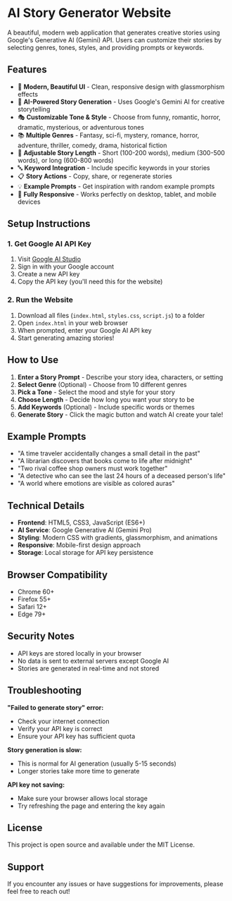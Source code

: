# AI Story Generator Website

A beautiful, modern web application that generates creative stories using Google's Generative AI (Gemini) API. Users can customize their stories by selecting genres, tones, styles, and providing prompts or keywords.

## Features

- 🎨 **Modern, Beautiful UI** - Clean, responsive design with glassmorphism effects
- 🤖 **AI-Powered Story Generation** - Uses Google's Gemini AI for creative storytelling
- 🎭 **Customizable Tone & Style** - Choose from funny, romantic, horror, dramatic, mysterious, or adventurous tones
- 📚 **Multiple Genres** - Fantasy, sci-fi, mystery, romance, horror, adventure, thriller, comedy, drama, historical fiction
- 📏 **Adjustable Story Length** - Short (100-200 words), medium (300-500 words), or long (600-800 words)
- 🔤 **Keyword Integration** - Include specific keywords in your stories
- 📋 **Story Actions** - Copy, share, or regenerate stories
- 💡 **Example Prompts** - Get inspiration with random example prompts
- 📱 **Fully Responsive** - Works perfectly on desktop, tablet, and mobile devices

## Setup Instructions

### 1. Get Google AI API Key

1. Visit [Google AI Studio](https://makersuite.google.com/app/apikey)
2. Sign in with your Google account
3. Create a new API key
4. Copy the API key (you'll need this for the website)

### 2. Run the Website

1. Download all files (`index.html`, `styles.css`, `script.js`) to a folder
2. Open `index.html` in your web browser
3. When prompted, enter your Google AI API key
4. Start generating amazing stories!

## How to Use

1. **Enter a Story Prompt** - Describe your story idea, characters, or setting
2. **Select Genre** (Optional) - Choose from 10 different genres
3. **Pick a Tone** - Select the mood and style for your story
4. **Choose Length** - Decide how long you want your story to be
5. **Add Keywords** (Optional) - Include specific words or themes
6. **Generate Story** - Click the magic button and watch AI create your tale!

## Example Prompts

- "A time traveler accidentally changes a small detail in the past"
- "A librarian discovers that books come to life after midnight"
- "Two rival coffee shop owners must work together"
- "A detective who can see the last 24 hours of a deceased person's life"
- "A world where emotions are visible as colored auras"

## Technical Details

- **Frontend**: HTML5, CSS3, JavaScript (ES6+)
- **AI Service**: Google Generative AI (Gemini Pro)
- **Styling**: Modern CSS with gradients, glassmorphism, and animations
- **Responsive**: Mobile-first design approach
- **Storage**: Local storage for API key persistence

## Browser Compatibility

- Chrome 60+
- Firefox 55+
- Safari 12+
- Edge 79+

## Security Notes

- API keys are stored locally in your browser
- No data is sent to external servers except Google AI
- Stories are generated in real-time and not stored

## Troubleshooting

**"Failed to generate story" error:**
- Check your internet connection
- Verify your API key is correct
- Ensure your API key has sufficient quota

**Story generation is slow:**
- This is normal for AI generation (usually 5-15 seconds)
- Longer stories take more time to generate

**API key not saving:**
- Make sure your browser allows local storage
- Try refreshing the page and entering the key again

## License

This project is open source and available under the MIT License.

## Support

If you encounter any issues or have suggestions for improvements, please feel free to reach out!
